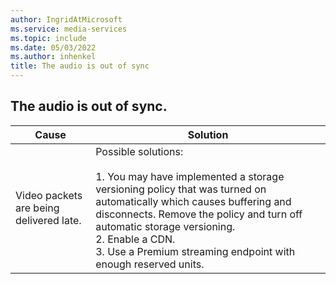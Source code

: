 ```yaml
---
author: IngridAtMicrosoft
ms.service: media-services
ms.topic: include
ms.date: 05/03/2022
ms.author: inhenkel
title: The audio is out of sync
---
```


<!-- 2106210040004186 -->

## The audio is out of sync.

| Cause | Solution |
| ----- | -------- |
| Video packets are being delivered late. | Possible solutions: <br/><br/> 1. You may have implemented a storage versioning policy that was turned on automatically which causes buffering and disconnects. Remove the policy and turn off automatic storage versioning. <br/> 2. Enable a CDN. <br/> 3. Use a Premium streaming endpoint with enough reserved units.  |